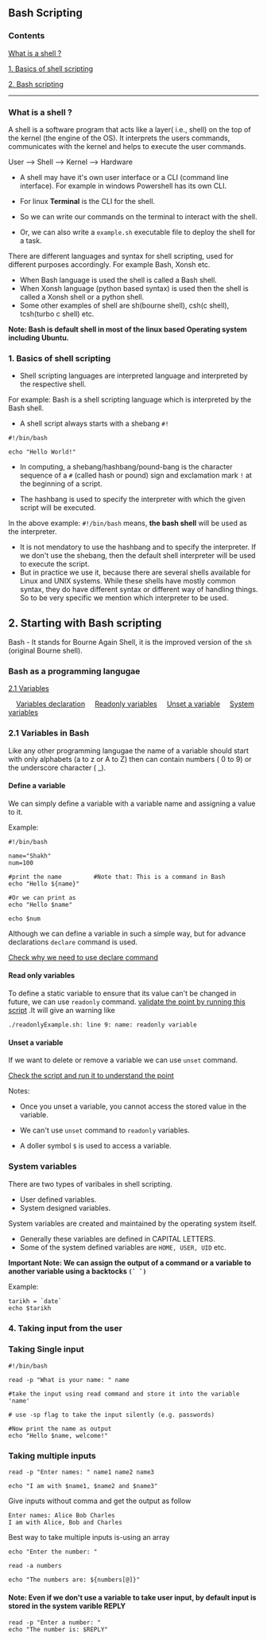 ## Bash Scripting
### Contents
[What is a shell ?](#what-is-a-shell)

[1. Basics of shell scripting](#1-basics-of-shell-scripting)

[2. Bash scripting](#2-starting-with-bash-scripting)

---
### What is a shell ?
A shell is a software program that acts like a layer( i.e., shell) on the top of the kernel (the engine of the OS). It interprets the users commands, communicates with the kernel and helps to execute the user commands.

User -->  Shell --> Kernel --> Hardware

- A shell may have it's own user interface or a CLI (command line interface). For example in windows Powershell has its own CLI.

- For linux **Terminal** is the CLI for the shell. 
- So we can write our commands on the terminal to interact with the shell.
- Or, we can also write a ```example.sh``` executable file to deploy the shell for a task.

There are different languages and syntax for shell scripting, used for different purposes accordingly. For example Bash, Xonsh etc.
- When Bash language is used the shell is called a Bash shell. 
- When Xonsh language (python based syntax) is used then the shell is called a Xonsh shell or a python shell.
- Some other examples of shell are sh(bourne shell), csh(c shell), tcsh(turbo c shell) etc.

**Note: Bash is default shell in most of the linux based Operating system including Ubuntu.**
### 1. Basics of shell scripting
- Shell scripting languages are interpreted language and interpreted by the respective shell. 

For example: Bash is a shell scripting language which is interpreted by the  Bash shell.

- A shell script always starts with a shebang ```#!```
 ```
#!/bin/bash

echo "Hello World!"
```
- In computing, a shebang/hashbang/pound-bang is the character sequence of a ```#``` (called hash or pound) sign and exclamation mark ```!``` at the beginning of a script. 

- The hashbang is used to specify the interpreter with which the given script will be executed. 

In the above example:  ```#!/bin/bash``` means, **the bash shell** will be used as the interpreter.

- It is not mendatory to use the hashbang and to specify the interpreter.  If we don't use the shebang, then the default shell interpreter will be used to execute the script.
- But in practice we use it, because there are several shells available for Linux and UNIX systems. While these shells have mostly common syntax, they do have different syntax or different way of handling things. So to be very specific we mention which interpreter to be used.

## 2. Starting with Bash scripting
Bash - It stands for Bourne Again Shell, it is the improved version of the ```sh``` (original Bourne shell).

### Bash as a programming langugae
[2.1 Variables](#21-variables-in-bash) 

&nbsp; &nbsp; [Variables declaration](#define-a-variable)
&nbsp; &nbsp; [Readonly variables](#read-only-variables)
&nbsp; &nbsp; [Unset a variable](#unset-a-variable)
&nbsp; &nbsp; [System variables](#22-types-of-variables-in-shell-scripting)


### 2.1 Variables in Bash
Like any other programming langugae the name of a variable should start with only alphabets (a to z or A to Z) then can contain numbers ( 0 to 9) or the underscore character ( _).

#### Define a variable
We can simply define a variable with a variable name and assigning a value to it.

Example:
```
#!/bin/bash

name="Shakh"
num=100

#print the name         #Note that: This is a command in Bash
echo "Hello ${name}"

#Or we can print as 
echo "Hello $name"

echo $num
```
Although we can define a variable in such a simple way, but for advance declarations ```declare``` command is used.

[Check why we need to use declare command](https://phoenixnap.com/kb/bash-declare#arrays)
#### Read only variables
To define a static variable to ensure that its value can't be changed in future, we can use ```readonly``` command. 
[validate the point by running this script](/scripts/readonlyExample.sh) .It will give an warning like 

```./readonlyExample.sh: line 9: name: readonly variable```

#### Unset a variable
If we want to delete or remove a variable we can use ```unset``` command. 

[Check the script and run it to understand the point](/scripts/unsetExample.sh)

Notes:
- Once you unset a variable, you cannot access the stored value in the variable.
- We can't use ```unset``` command to ```readonly``` variables. 


- A doller symbol ```$``` is used to access a variable.

### System variables
There are two types of varibales in shell scripting.
- User defined variables.
- System designed variables.

System variables are created and maintained by the operating system itself. 

- Generally these variables are defined in CAPITAL LETTERS.
- Some of the system defined variables are ```HOME, USER, UID``` etc.

**Important Note: We can assign the output of a command or a variable to another variable using a backtocks ``` (` `) ```**

Example:
```
tarikh = `date`
echo $tarikh
```

### 4. Taking input from the user
### Taking Single input
```
#!/bin/bash

read -p "What is your name: " name

#take the input using read command and store it into the variable 'name'

# use -sp flag to take the input silently (e.g. passwords)

#Now print the name as output
echo "Hello $name, welcome!"
```


### Taking multiple inputs
```
read -p "Enter names: " name1 name2 name3

echo "I am with $name1, $name2 and $name3"
```
Give inputs without comma and get the output as follow
```
Enter names: Alice Bob Charles
I am with Alice, Bob and Charles
```
Best way to take multiple inputs is-using an array
```
echo "Enter the number: "

read -a numbers

echo "The numbers are: ${numbers[@]}"
```

#### Note: Even if we don't use a variable to take user input, by default input is stored in the system varible REPLY

```
read -p "Enter a number: "
echo "The number is: $REPLY"
```